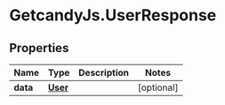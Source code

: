 # GetcandyJs.UserResponse

## Properties

Name | Type | Description | Notes
------------ | ------------- | ------------- | -------------
**data** | [**User**](User.md) |  | [optional] 


